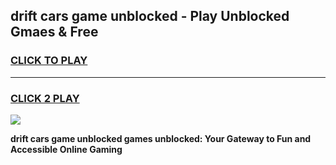 
## drift cars game unblocked - Play Unblocked Gmaes & Free
<h3>
<a href="https://news.freeplayer.one?title=drift_cars_game_unblocked&ref=23F">CLICK TO PLAY</a></h3>
<hr>

<h3>
<a href="https://news.freeplayer.one?title=drift_cars_game_unblocked&ref=23F">CLICK 2 PLAY</a>
  
</h3>

<a href="https://news.freeplayer.one?title=drift_cars_game_unblocked&ref=23F/"><img src="https://clearcache.store/games.png"></a>


**drift cars game unblocked games unblocked: Your Gateway to Fun and Accessible Online Gaming**
